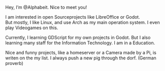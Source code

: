 Hey, I’m @Alphabeit. Nice to meet you!  

I am interested in open Sourceprojects like LibreOffice or Godot.  
But mostly, I like Linux, and use Arch as my main operation system. I even play Videogames on this.

Currently, I learning GDScript for my own projects in Godot.
But I also learning many staff for the Information Technology. I am in a Education.

Nice and funny projects, like a homeserver or a Camera made by a Pi, is writen on the my list. 
I always push a new pig through the dorf. (German proverb)
